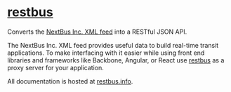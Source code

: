 [restbus][0]
============

Converts the [NextBus Inc. XML feed][1] into a RESTful JSON API.

The NextBus Inc. XML feed provides useful data to build real-time transit applications. To make
interfacing with it easier while using front end libraries and frameworks like Backbone, Angular,
or React use [restbus][0] as a proxy server for your application.

All documentation is hosted at [restbus.info][0].

[0]: http://restbus.info
[1]: http://www.nextbus.com/xmlFeedDocs/NextBusXMLFeed.pdf
